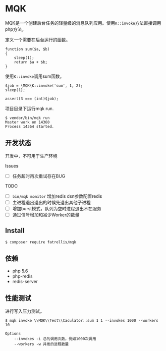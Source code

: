 MQK
====

MQK是一个创建后台任务的轻量级的消息队列应用。使用`K::invoke`方法直接调用php方法。

定义一个需要在后台运行的函数。

```
function sum($a, $b)
{
    sleep(1);
    return $a + $b;
}
```

使用`K::invoke`调用sum函数。
```
$job = \MQK\K::invoke('sum', 1, 2);
sleep(1);

assert(3 === (int)$job);
```

项目目录下运行mqk run.

```
$ vendor/bin/mqk run
Master work on 14360
Process 14364 started.
```

## 开发状态

开发中，不可用于生产环境

Issues

- [ ] 任务超时再次重试存在BUG

TODO

- [ ] `bin/mqk monitor` 增加redis dsn参数配置redis
- [ ] 主进程退出退出的时候先退出其他子进程
- [ ] 增加burst模式，队列为空时进程退出不在服务
- [ ] 通过信号增加和减少Worker的数量

## Install

```shell
$ composer require fatrellis/mqk
```

## 依赖

- php 5.6
- php-redis
- redis-server

## 性能测试

进行写入压力测试。

```shell
$ mqk invoke \\MQK\\Test\\Caculator::sum 1 1 --invokes 1000 --workers 10

Options
    --invokes -i 总的调用次数，例如1000次调用
    --workers -w 并发的进程数量
```